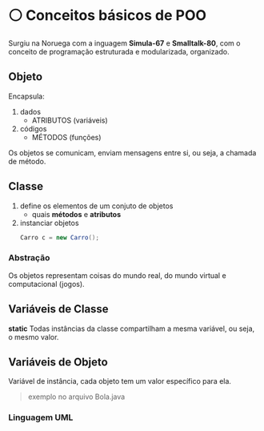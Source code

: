 # ⚪ Conceitos básicos de POO

Surgiu na Noruega com a inguagem **Simula-67** e **Smalltalk-80**, com o conceito de programação estruturada e modularizada, organizado.

## Objeto
Encapsula:

1. dados
    - ATRIBUTOS (variáveis)
2. códigos
    - MÉTODOS (funções)

Os objetos se comunicam, enviam mensagens entre si, ou seja, a chamada de método.

## Classe
1. define os elementos de um conjuto de objetos
    - quais **métodos** e **atributos**
2. instanciar objetos
    ```java
    Carro c = new Carro();
    ```

### Abstração
Os objetos representam coisas do mundo real, do mundo virtual e computacional (jogos).

## Variáveis de Classe
**static** Todas instâncias da classe compartilham a mesma variável, ou seja, o mesmo valor.

## Variáveis de Objeto
Variável de instância, cada objeto tem um valor específico para ela.

> exemplo no arquivo Bola.java

### Linguagem UML